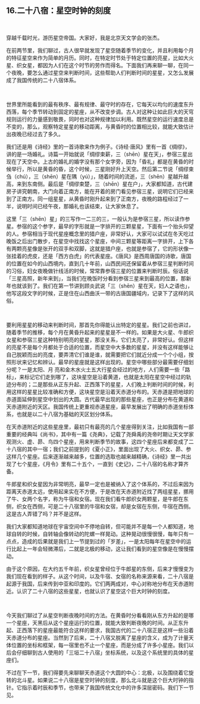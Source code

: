 ## 16.二十八宿：星空时钟的刻度
   


穿越千载时光，游历星空帝国。大家好，我是北京天文学会的张杰。 


在前两节里，我们聊过，古人很早就发现了星空随着季节的变化，并且利用每个月的特征星空来作为简单的月历。同时，在特定时节处于特定位置的亮星，比如大火星、织女星，都因为人们在这个时节的劳作而得名。下面我们再来聊一聊，在同一个夜晚，要怎么通过星空来判断时间，这些帮助人们判断时间的星星，又怎么发展成了我国传统的二十八宿体系。 


  


世界里所能看到的最有秩序、最有规律、最守时的存在，它每天以均匀的速度东升西落，每个季节转动到固定的星座，从不改变步调。古人对这种让如此巨大的天穹规则运行的力量感到敬畏，同时也对这种规律加以利用。既然星空的运行速度总是不变的，那么，观察特定星星的移动距离，与黄昏时的位置相比较，就能大致估计出夜晚已经过去了多久。 


我们还是用《诗经》里的一首诗歌来作为例子。《诗经·唐风》里有一首《绸缪》，讲的是一场婚礼。诗篇一开始就说「绸缪束薪，三（shēn）星在天」，参宿三星出现在了天空中。上古的婚礼的婚字没有那个女字旁，因为「昏礼」都是在黄昏的时候举行，所以是黄昏的昏，这个时候，三星刚好升上天空。然后第二节说「绸缪束刍（chú），三（shēn）星在隅（yú）」，随着时间的流逝，三（shēn）星越升越高，来到东南侧。最后是「绸缪束楚，三（shēn）星在户」，大家都知道，古代建房子讲究朝南，大门向着正南方，能在开着的房门看见参宿三星，说明它们已经来到了正南方。同一组星星，从黄昏时刚升起来到了正南方，夜晚的路程经过了一半，说明时间已经午夜，那婚礼也该结束，让大家休息了。 


这里「三（shēn）星」的三写作一二三的三，一般认为是参宿三星，所以读作参星。参宿的这个参字，最早的字形就是一字排开的三颗星星，下面有一个抬头仰望的人。参宿相当于现代星座概念里的猎户座，非常好认，大家可以试试在冬天吃过晚饭之后出门散步，在星空中找找这个星座，中间三颗星等距离一字排开，上下各有两颗亮星像是张开的双手和双脚，这就是猎户座，也就是参宿了，它的形状像一张挂着的虎皮，还是「西方白虎」的代表星座。《唐风》是西周唐国的诗歌，唐国的位置在如今的山西境内，直到几十年前，山西民间还保留着从参宿三星判断时间的习俗，妇女夜晚做针线活的时候，常常靠参宿三星的位置来判断时辰。俗话说「三星高照，新年来到」，当我们在晚饭时分看到参宿三星来到最高的位置，那新年也就该到了。我们在第一节讲到顾炎武说「三（shēn）星在天，妇人之语也」，他写这段文字的时候，正是住在山西曲沃一带的古唐国疆域内，记录下了这样的风俗。 


  


要利用星星的移动来判断时间，那首先你得能认出特定的星星。我们之前也讲过，随着季节的推移，每个月在黄昏升起来的星星是不一样的。如果是大火星、牛郎织女星和参宿三星这种特别明亮的星星，那没关系，它们太亮了，非常好认。但这样的亮星不是每个月都处于合适的位置，而星空中大多数的星星，并没有这样能够让自己脱颖而出的亮度，要弄清它们谁是谁，就需要把它们就近分成一个个小组，按照形状来记忆和辨认。最早的星座就是这样出现的。星空中哪些部分最需要仔细划分呢？一是太阳、月 亮和金木水火土五大行星会经过的地方，人们需要一些「路标」，来标记它们走到哪了，这块星空是沿着黄道，也就是太阳在星空中经过的轨迹分布的；二是那些从正东升起、正西落下的星星，人们晚上判断时间的时候，利用这样的星星比较准确和方便，这块星空是沿着天赤道分布的。天赤道是把地球的赤道面延伸到星空中划出的大圆。古代最早出现的那些星座，也正是分布在黄道和天赤道附近的天区。我国传统上更重视赤道星座，最早发展出了明确的赤道坐标体系，也就是以二十八宿为基础的天区划分体系。 


在天赤道附近的这些星座里，最初只有最亮的几个星座得到关注，比如我国有一部重要的经典叫《尚书》，其中有一篇《尧典》，记载了尧舜禹的尧帝时期让天文学家观测火、虚、昴、鸟四个星座，用来判断季节的故事，这四个星座后来都变成了二十八宿的其中一宿；我们之前提到的《夏小正》，里面出现了大火、织女、昴、参这样几个星座。后来逐渐越来越多，位置的选取也越来越精确，《诗经》里一共出现了七个星座，《月令》里有二十五个，一直到《史记》，二十八宿的名称才算齐备。 


牛郎星和织女星因为非常明亮，最早一定也是被纳入了这个体系的，不过后来因为距离天赤道太远，使用起来实在不方便，于是改在天赤道附近找了两组星星，挪用了牛、女两个名字，称为牛宿和女宿。现在我们看牛郎织女两颗星，是牛郎在东侧，织女在西侧，可是二十八宿里的牛宿和女宿，却是女宿在东侧，牛宿在西侧。这是古人弄错了吗？并不是这样。 


我们大家都知道地球在宇宙空间中不停地自转，但可能并不是每一个人都知道，地球自转的时候，自转轴会像转动的陀螺一样晃动。这种晃动很慢很慢，每年只有一点点，造成的后果就是我们上一节提到过的「岁差」，一是太阳每年在星空中的运行比起上一年会轻微滞后，二就是北极的移动，这让我们看到的星空像是在慢慢摆动。 


由于这个原因，在大约五千年前，织女星曾经位于牛郎星的东侧，后来才慢慢变为我们现在看到的样子。从这个时间，以及牛宿、女宿的名称来源来看，二十八宿是起源于我国，后来传到中亚和印度的。它们两两成对，中心对称地分布在天赤道附近。认识了二十八宿的这些星星，也就认识了星空这个巨大时钟的刻度。 


  


今天我们聊过了从星空判断夜晚时间的方法。在黄昏时分看看刚从东方升起的是哪一个星座，天黑后从这个星座运行的位置，就能大致判断夜晚的时间。从正东升起、正西落下的星座最能符合这样的要求，我国古代的二十八宿正是这样一些沿着天赤道分布的星座。当然到了后来，二十八宿又脱离了星座的含义，成为了计量天体位置的坐标和框架，每一宿里也不止一个星座，而是分成了许多小星座。我们以后会仔细聊到古人使用的「三垣二十八宿」坐标系统，以及这个系统里的具体的星座们。 


不过在下一节，我们得要先来聊聊天赤道这个大圆的中心：北极，以及围绕着它旋转的北斗星。如果说二十八宿是星空时钟的刻度，那么北斗就是这个巨大时钟的指针。它指示着时辰和季节，也带来了我国传统文化中的许多深层密码。我们下一节见。  

